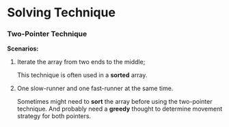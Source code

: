 # Solving Technique

### Two-Pointer Technique

**Scenarios:**

1. Iterate the array from two ends to the middle;

   This technique is often used in a **sorted** array.

2. One slow-runner and one fast-runner at the same time.

   Sometimes might need to **sort** the array before using the two-pointer technique. And probably need a **greedy** thought to determine movement strategy for both pointers.

